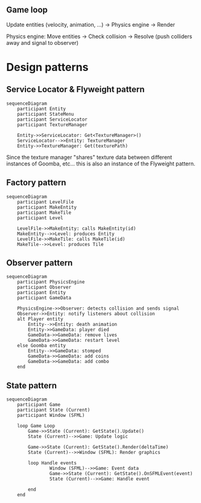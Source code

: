 ## Game loop

Update entities (velocity, animation, ...) -> Physics engine -> Render

Physics engine: Move entities -> Check collision -> Resolve (push colliders away and signal to observer)

# Design patterns

## Service Locator & Flyweight pattern

```mermaid
sequenceDiagram
    participant Entity
    participant StateMenu
    participant ServiceLocator
    participant TextureManager

    Entity->>ServiceLocator: Get<TextureManager>()
    ServiceLocator-->>Entity: TextureManager
    Entity->>TextureManager: Get(texturePath)
```

Since the texture manager "shares" texture data between different instances of Goomba, etc... this is also an instance of the Flyweight pattern.

## Factory pattern

```mermaid
sequenceDiagram
    participant LevelFile
    participant MakeEntity
    participant MakeTile
    participant Level

    LevelFile->>MakeEntity: calls MakeEntity(id)
    MakeEntity-->>Level: produces Entity
    LevelFile->>MakeTile: calls MakeTile(id)
    MakeTile-->>Level: produces Tile
```

## Observer pattern

```mermaid
sequenceDiagram
    participant PhysicsEngine
    participant Observer
    participant Entity
    participant GameData

    PhysicsEngine->>Observer: detects collision and sends signal
    Observer->>Entity: notify listeners about collision
    alt Player entity
        Entity-->>Entity: death animation
        Entity->>GameData: player died
        GameData->>GameData: remove lives
        GameData->>GameData: restart level
    else Goomba entity
        Entity-->>GameData: stomped
        GameData->>GameData: add coins
        GameData->>GameData: add combo
    end
```

## State pattern

```mermaid
sequenceDiagram
    participant Game
    participant State (Current)
    participant Window (SFML)

    loop Game Loop
        Game->>State (Current): GetState().Update()
        State (Current)-->>Game: Update logic

        Game->>State (Current): GetState().Render(deltaTime)
        State (Current)-->>Window (SFML): Render graphics

        loop Handle events
                Window (SFML)-->>Game: Event data
                Game->>State (Current): GetState().OnSFMLEvent(event)
                State (Current)-->>Game: Handle event

        end
    end

```
